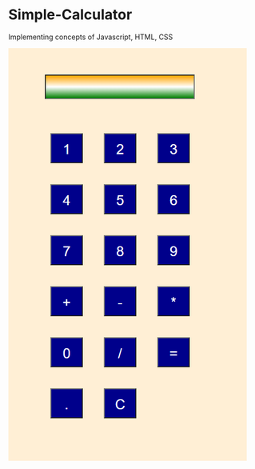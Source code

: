 # Simple-Calculator
Implementing concepts of Javascript, HTML, CSS


![Image of Calculator](https://github.com/AbhinandanRoul/Simple-Calculator/blob/master/Snapshot.png)
